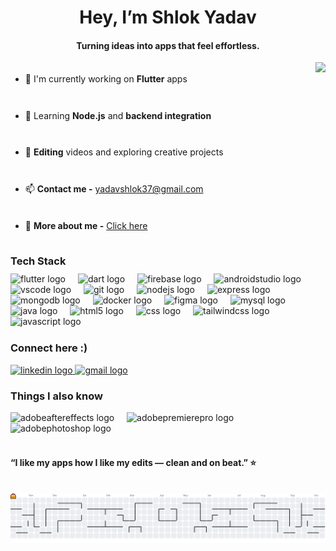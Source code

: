 <h1 align="center">Hey, I’m Shlok Yadav</h1>

<h4 align="center">Turning ideas into apps that feel effortless.</h4>

<img align="right" height="190" src="https://i.imgflip.com/65efzo.gif"  />

###
<div align="left" style="margin-top: 30px; margin-bottom: 18px; line-height: 2.1;">
  <ul>
    <li>🔭 I'm currently working on <b>Flutter</b> apps</li><br>
    <li>🌱 Learning <b>Node.js</b> and <b>backend integration</b></li><br>
    <li>🎨 <b>Editing</b> videos and exploring creative projects</b></li><br>
    <li>📫 <b>Contact me -</b> <a href="mailto:yadavshlok37@gmail.com">yadavshlok37@gmail.com</a></li><br>
    <li>📄 <b>More about me -</b> <a href="https://yadavshlok.github.io/portfolio-v2/" target="_blank">Click here</a></li>
  </ul>
</div>

###
<h3 align="left" style="margin-top: 32px; margin-bottom: 10px;"><b>Tech Stack</b></h3>

<div align="left" style="margin-bottom: 24px;">
  <img src="https://cdn.simpleicons.org/flutter/02569B" height="42" alt="flutter logo" />
  <img width="12" />
  <img src="https://cdn.simpleicons.org/dart/0175C2" height="42" alt="dart logo" />
  <img width="12" />
  <img src="https://cdn.simpleicons.org/firebase/FFCA28" height="42" alt="firebase logo" />
  <img width="12" />
  <img src="https://skillicons.dev/icons?i=androidstudio" height="42" alt="androidstudio logo" />
  <img width="12" />
  <img src="https://cdn.jsdelivr.net/gh/devicons/devicon/icons/vscode/vscode-original.svg" height="42" alt="vscode logo" />
  <img width="12" />
  <img src="https://cdn.simpleicons.org/git/F05032" height="42" alt="git logo" />
  <img width="12" />
  <img src="https://cdn.simpleicons.org/nodedotjs/339933" height="42" alt="nodejs logo" />
  <img width="12" />
  <img src="https://skillicons.dev/icons?i=express" height="42" alt="express logo" />
  <img width="12" />
  <img src="https://cdn.simpleicons.org/mongodb/47A248" height="42" alt="mongodb logo" />
  <img width="12" />
  <img src="https://cdn.simpleicons.org/docker/2496ED" height="42" alt="docker logo" />
  <img width="12" />
  <img src="https://cdn.simpleicons.org/figma/F24E1E" height="42" alt="figma logo" />
  <img width="12" />
  <img src="https://cdn.simpleicons.org/mysql/4479A1" height="42" alt="mysql logo" />
  <img width="12" />
  <img src="https://cdn.jsdelivr.net/gh/devicons/devicon/icons/java/java-original.svg" height="42" alt="java logo" />
  <img width="12" />
  <img src="https://cdn.simpleicons.org/html5/E34F26" height="42" alt="html5 logo" />
  <img width="12" />
  <img src="https://cdn.simpleicons.org/css/1572B6" height="42" alt="css logo" />
  <img width="12" />
  <img src="https://cdn.simpleicons.org/tailwindcss/06B6D4" height="42" alt="tailwindcss logo" />
  <img width="12" />
  <img src="https://skillicons.dev/icons?i=js" height="42" alt="javascript logo" />
</div>

###
<h3 align="left">Connect here :)</h3>
<div align="left">
  <a href="https://www.linkedin.com/in/shlokyadav37" target="_blank">
    <img src="https://raw.githubusercontent.com/maurodesouza/profile-readme-generator/master/src/assets/icons/social/linkedin/default.svg" width="52" height="40" alt="linkedin logo"  />
  </a>
  <a href="mailto:yadavshlok37@gmail.com" target="_blank">
    <img src="https://raw.githubusercontent.com/maurodesouza/profile-readme-generator/master/src/assets/icons/social/gmail/default.svg" width="52" height="40" alt="gmail logo"  />
  </a>
</div>

###
<h3 align="left">Things I also know</h3>
<div align="left">
  <img src="https://skillicons.dev/icons?i=ae" height="40" alt="adobeaftereffects logo" />
  <img width="12" />
  <img src="https://skillicons.dev/icons?i=pr" height="40" alt="adobepremierepro logo" />
  <img width="12" />
  <img src="https://skillicons.dev/icons?i=ps" height="40" alt="adobephotoshop logo" />
</div>

<br clear="both">

<h4 align="left">“I like my apps how I like my edits — clean and on beat.” ⭐</h4>

<br clear="both">

<picture>
  <source media="(prefers-color-scheme: dark)" srcset="https://raw.githubusercontent.com/yadavshlok/yadavshlok/output/pacman-contribution-graph-dark.svg">
  <source media="(prefers-color-scheme: light)" srcset="https://raw.githubusercontent.com/yadavshlok/yadavshlok/output/pacman-contribution-graph.svg">
  <img alt="pacman contribution graph" src="https://raw.githubusercontent.com/yadavshlok/yadavshlok/output/pacman-contribution-graph.svg">
</picture>
